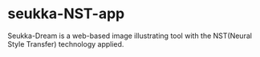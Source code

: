 # seukka-NST-app
Seukka-Dream is a web-based image illustrating tool with the NST(Neural Style Transfer) technology applied.
